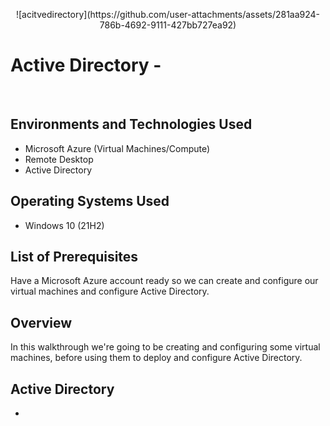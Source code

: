 <p align="center">
![acitvedirectory](https://github.com/user-attachments/assets/281aa924-786b-4692-9111-427bb727ea92)
</p>

<h1>Active Directory - </h1>
<br />


<h2>Environments and Technologies Used</h2>

- Microsoft Azure (Virtual Machines/Compute)
- Remote Desktop
- Active Directory

<h2>Operating Systems Used </h2>

- Windows 10</b> (21H2)

<h2>List of Prerequisites</h2>

Have a Microsoft Azure account ready so we can create and configure our virtual machines and configure Active Directory. 
 
<h2>Overview</h2>

In this walkthrough we're going to be creating and configuring some virtual machines, before using them to deploy and configure Active Directory.

<h2>Active Directory</h2>

- 
